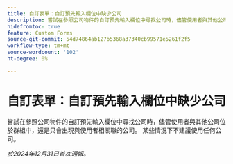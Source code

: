 ```yaml
---
title: 自訂表單：自訂預先輸入欄位中缺少公司
description: 嘗試在參照公司物件的自訂預先輸入欄位中尋找公司時，儘管使用者與其他公司位於群組中，還是只會出現與使用者相關聯的公司。 某些情況下不建議使用任何公司。
hidefromtoc: true
feature: Custom Forms
source-git-commit: 54d74864ab127b5368a37340cb99571e5261f2f5
workflow-type: tm+mt
source-wordcount: '102'
ht-degree: 0%

---
```


# 自訂表單：自訂預先輸入欄位中缺少公司

嘗試在參照公司物件的自訂預先輸入欄位中尋找公司時，儘管使用者與其他公司位於群組中，還是只會出現與使用者相關聯的公司。 某些情況下不建議使用任何公司。

_於2024年12月31日首次通報。_
